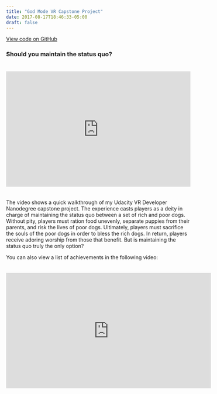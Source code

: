 ```yaml
---
title: "God Mode VR Capstone Project"
date: 2017-08-17T18:46:33-05:00
draft: false
---
```


[View code on GitHub](https://github.com/jrobalino/god-mode)

### Should you maintain the status quo?

<iframe style="margin:20px 0px 20px 0px;" width="100%" height="315" src="https://www.youtube.com/embed/pYS6a06gcqw" frameborder="0" allow="accelerometer; autoplay; encrypted-media; gyroscope; picture-in-picture" allowfullscreen></iframe>


The video shows a quick walkthrough of my Udacity VR Developer Nanodegree capstone project. The experience casts players as a deity in charge of maintaining the status quo between a set of rich and poor dogs. Without pity, players must ration food unevenly, separate puppies from their parents, and risk the lives of poor dogs. Ultimately, players must sacrifice the souls of the poor dogs in order to bless the rich dogs. In return, players receive adoring worship from those that benefit. But is maintaining the status quo truly the only option?

You can also view a list of achievements in the following video:

<iframe style="margin:20px 0px 20px 0px;" width="560" height="315" src="https://www.youtube.com/embed/yBV4xEjYz-4" frameborder="0" allow="accelerometer; autoplay; encrypted-media; gyroscope; picture-in-picture" allowfullscreen></iframe>

